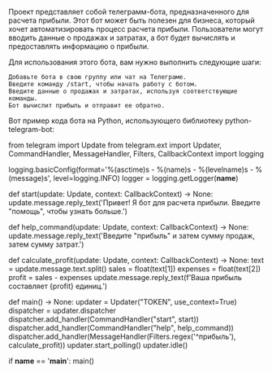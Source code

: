 Проект представляет собой телеграмм-бота, предназначенного для расчета прибыли. Этот бот может быть полезен для бизнеса, который хочет автоматизировать процесс расчета прибыли. Пользователи могут вводить данные о продажах и затратах, а бот будет вычислять и предоставлять информацию о прибыли.

Для использования этого бота, вам нужно выполнить следующие шаги:

    Добавьте бота в свою группу или чат на Телеграме.
    Введите команду /start, чтобы начать работу с ботом.
    Введите данные о продажах и затратах, используя соответствующие команды.
    Бот вычислит прибыль и отправит ее обратно.

Вот пример кода бота на Python, использующего библиотеку python-telegram-bot:

from telegram import Update
from telegram.ext import Updater, CommandHandler, MessageHandler, Filters, CallbackContext
import logging

logging.basicConfig(format='%(asctime)s - %(name)s - %(levelname)s - %(message)s',
                   level=logging.INFO)
logger = logging.getLogger(__name__)

def start(update: Update, context: CallbackContext) -> None:
   update.message.reply_text('Привет! Я бот для расчета прибыли. Введите "помощь", чтобы узнать больше.')

def help_command(update: Update, context: CallbackContext) -> None:
   update.message.reply_text('Введите "прибыль" и затем сумму продаж, затем сумму затрат.')

def calculate_profit(update: Update, context: CallbackContext) -> None:
   text = update.message.text.split()
   sales = float(text[1])
   expenses = float(text[2])
   profit = sales - expenses
   update.message.reply_text(f'Ваша прибыль составляет {profit} единиц.')

def main() -> None:
   updater = Updater("TOKEN", use_context=True)
   dispatcher = updater.dispatcher
   dispatcher.add_handler(CommandHandler("start", start))
   dispatcher.add_handler(CommandHandler("help", help_command))
   dispatcher.add_handler(MessageHandler(Filters.regex('^прибыль'), calculate_profit))
   updater.start_polling()
   updater.idle()

if __name__ == '__main__':
   main()
